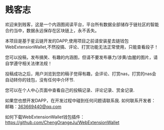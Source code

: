 # 贱客志

欢迎来到贱客，这是一个内涵图阅读平台，平台所有数据全部储存于链社区的智能合约当中，数据永远保存在区块链上，永不丢失。

本项目是基于星云链开发的DAPP,使用项目之前请安装星去链钱包WebExtensionWallet,不然投搞、评论、打赏功能无法正常使用，只能查看段子！

您可以投稿，发布搞笑、有趣的内涵图，但请不要发布暴力/涉黄/血腥的图片，请自学遵守相关法律法规！

投稿成功之后，用户浏览到您的稿子觉得有趣，会评论、打赏nas，打赏的nas会自动转你的钱包，没有任何中介环节.

您可以在个人中心页面中查看自己的投稿记录、评论记录、赏金记录.

如果您也想开发DAPP，在开发过程中碰到任何问题请联系我.
如何联系开发者：
邮箱：363669440@qq.com

如何下载WebExtensionWallet钱包插件：https://github.com/ChengOrangeJu/WebExtensionWallet 

